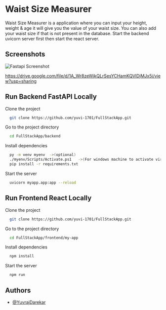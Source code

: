 
# Waist Size Measurer

Waist Size Measurer is a application where you can input your height, weight & age it will give you the value of your waist size. You can also add your waist size if that is not present in the database.
Start the backend uvicorn server first then start the react server.




## Screenshots

![Fastapi Screenshot](https://drive.google.com/file/d/1A_Wr8zeWjkQLrSesYCHamKQVlDjMJx5i/view?usp=sharing)

https://drive.google.com/file/d/1A_Wr8zeWjkQLrSesYCHamKQVlDjMJx5i/view?usp=sharing

## Run Backend FastAPI Locally


Clone the project

```bash
  git clone https://github.com/yuvi-1701/FullStackApp.git
```

Go to the project directory

```bash
  cd FullStackApp/backend
```

Install dependencies

```bash
  py -m venv myenv  ->(optional)
  ./myenv/Scripts/Activate.ps1   ->(For windows machine to activate virtual environment in powershell)
  pip install -r requirements.txt
```

Start the server

```bash
  uvicorn myapp.app:app --reload 
```


## Run Frontend React Locally

Clone the project

```bash
  git clone https://github.com/yuvi-1701/FullStackApp.git
```

Go to the project directory

```bash
  cd FullStackApp/frontend/my-app
```

Install dependencies

```bash
  npm install
```

Start the server

```bash
  npm run
```

## Authors

- [@YuvrajDarekar](https://www.github.com/yuvi-1701)

